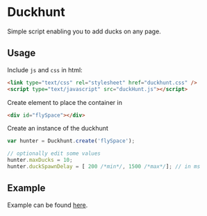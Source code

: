 # Duckhunt

Simple script enabling you to add ducks on any page.

## Usage

Include `js` and `css` in html:

```html
<link type="text/css" rel="stylesheet" href="duckhunt.css" />
<script type="text/javascript" src="duckHunt.js"></script>
```

Create element to place the container in

```html
<div id="flySpace"></div>
```

Create an instance of the duckhunt

```js
var hunter = Duckhunt.create('flySpace');

// optionally edit some values
hunter.maxDucks = 10;
hunter.duckSpawnDelay = [ 200 /*min*/, 1500 /*max*/]; // in ms
```

## Example

Example can be found [here](https://depuits.github.io/duckhunt/index.html).

